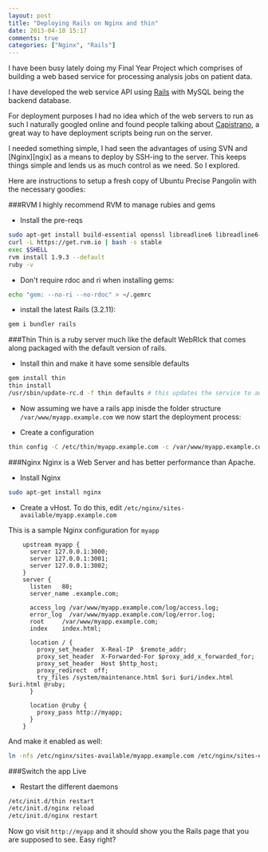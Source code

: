 ```yaml
---
layout: post
title: "Deploying Rails on Nginx and thin"
date: 2013-04-10 15:17
comments: true
categories: ["Nginx", "Rails"]
---
```

I have been busy lately doing my Final Year Project which comprises of building a web based service for processing analysis jobs on patient data.

I have developed the web service API using [Rails][rails] with MySQL being the backend database. 

For deployment purposes I had no idea which of the web servers to run as such I naturally googled online and found people talking about [Capistrano][caps], a great way to have deployment scripts being run on the server.

I needed something simple, I had seen the advantages of using SVN and [Nginx][ngix] as a means to deploy by SSH-ing to the server. This keeps things simple and lends us as much control as we need. So I explored.
<!--more-->

Here are instructions to setup a fresh copy of Ubuntu Precise Pangolin with the necessary goodies:

###RVM
I highly recommend RVM to manage rubies and gems

+ Install the pre-reqs
```bash
sudo apt-get install build-essential openssl libreadline6 libreadline6-dev curl git-core zlib1g zlib1g-dev libssl-dev libyaml-dev libsqlite3-dev sqlite3 libxml2-dev libxslt-dev autoconf libc6-dev ncurses-dev automake libtool bison subversion pkg-config
curl -L https://get.rvm.io | bash -s stable
exec $SHELL
rvm install 1.9.3 --default
ruby -v
```
+ Don't require rdoc and ri when installing gems:
```bash
echo "gem: --no-ri --no-rdoc" > ~/.gemrc
```
+ install the latest Rails (3.2.11):
```bash
gem i bundler rails
```

###Thin
Thin is a ruby server much like the default WebRIck that comes along packaged with the default version of rails.

* Install thin and make it have some sensible defaults 

```bash
gem install thin
thin install
/usr/sbin/update-rc.d -f thin defaults # this updates the service to automatically start at login
```

* Now assuming we have a rails app inisde the folder structure `/var/www/myapp.example.com` we now start the deployment process:

* Create a configuration
	
```bash
thin config -C /etc/thin/myapp.example.com -c /var/www/myapp.example.com --servers 3 -e development # or: -e production for caching, etc
```
###Nginx
Nginx is a Web Server and has better performance than Apache. 

* Install Nginx

```bash
sudo apt-get install nginx
```

* Create a vHost. To do this, edit `/etc/nginx/sites-available/myapp.example.com`

This is a sample Nginx configuration for `myapp`

```nginx
	upstream myapp {
	  server 127.0.0.1:3000;
	  server 127.0.0.1:3001;
	  server 127.0.0.1:3002;
	}
	server {
	  listen   80;
	  server_name .example.com;

	  access_log /var/www/myapp.example.com/log/access.log;
	  error_log  /var/www/myapp.example.com/log/error.log;
	  root     /var/www/myapp.example.com;
	  index    index.html;

	  location / {
	    proxy_set_header  X-Real-IP  $remote_addr;
	    proxy_set_header  X-Forwarded-For $proxy_add_x_forwarded_for;
	    proxy_set_header  Host $http_host;
	    proxy_redirect  off;
	    try_files /system/maintenance.html $uri $uri/index.html $uri.html @ruby;
	  }

	  location @ruby {
	    proxy_pass http://myapp;
	  }
	}
```
And make it enabled as well:

```bash
ln -nfs /etc/nginx/sites-available/myapp.example.com /etc/nginx/sites-enabled/myapp.example.com
```
###Switch the app Live

- Restart the different daemons
```bash
/etc/init.d/thin restart
/etc/init.d/nginx reload
/etc/init.d/nginx restart
```

Now go visit `http://myapp` and it should show you the Rails page that you are supposed to see. Easy right?

[rails]: http://rubyonrails.org/
[caps]: https://github.com/capistrano/capistrano
[nginx]: http://nginx.com/